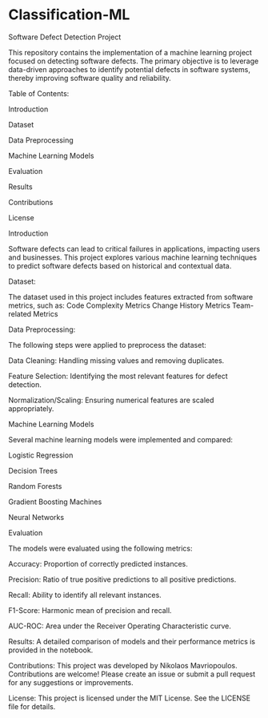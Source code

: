 # Classification-ML
Software Defect Detection Project

This repository contains the implementation of a machine learning project focused on detecting software defects. The primary objective is to leverage data-driven approaches to identify potential defects in software systems, thereby improving software quality and reliability.


Table of Contents:

Introduction

Dataset

Data Preprocessing

Machine Learning Models

Evaluation

Results

Contributions

License


Introduction

Software defects can lead to critical failures in applications, impacting users and businesses. This project explores various machine learning techniques to predict software defects based on historical and contextual data.



Dataset:

The dataset used in this project includes features extracted from software metrics, such as:
Code Complexity Metrics
Change History Metrics
Team-related Metrics



Data Preprocessing:

The following steps were applied to preprocess the dataset:

Data Cleaning: Handling missing values and removing duplicates.

Feature Selection: Identifying the most relevant features for defect detection.

Normalization/Scaling: Ensuring numerical features are scaled appropriately.



Machine Learning Models

Several machine learning models were implemented and compared:

Logistic Regression

Decision Trees

Random Forests

Gradient Boosting Machines 

Neural Networks 



Evaluation

The models were evaluated using the following metrics:

Accuracy: Proportion of correctly predicted instances.

Precision: Ratio of true positive predictions to all positive predictions.

Recall: Ability to identify all relevant instances.

F1-Score: Harmonic mean of precision and recall.

AUC-ROC: Area under the Receiver Operating Characteristic curve.


Results:
A detailed comparison of models and their performance metrics is provided in the notebook.


Contributions:
This project was developed by Nikolaos Mavriopoulos. Contributions are welcome! Please create an issue or submit a pull request for any suggestions or improvements.


License:
This project is licensed under the MIT License. See the LICENSE file for details.
